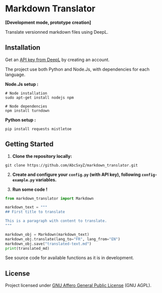 # Markdown Translator
**[Development mode, prototype creation]**

Translate versionned markdown files using DeepL.

## Installation

Get an [API key from DeepL](https://support.deepl.com/hc/en-us/articles/360020695820-Authentication-Key) by creating an account.

The project use both Python and Node.Js, with dependencies for each language.

**Node.Js setup :**
```shell
# Node installation
sudo apt-get install nodejs npm

# Node dependencies
npm install turndown
```

**Python setup :**
```shell
pip install requests mistletoe
```

## Getting Started

1. **Clone the repository locally:**
```shell
git clone https://github.com/AbcSxyZ/markdown_translator.git
```

2. **Create and configure your `config.py` (with API key), following `config-example.py` variables.**

3. **Run some code !**
```python
from markdown_translator import Markdown

markdown_text = """
## First title to translate

This is a paragraph with content to translate.
"""

markdown_obj = Markdown(markdown_text)
markdown_obj.translate(lang_to="FR", lang_from="EN")
markdown_obj.save("translated-text.md")
print(translated_md)
```
See source code for available functions as it is in development.
## License

Project licensed under [GNU Affero General Public License](/LICENSE) (GNU AGPL).
